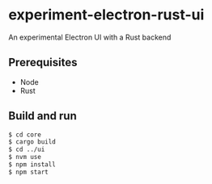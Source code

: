 # experiment-electron-rust-ui

An experimental Electron UI with a Rust backend

## Prerequisites
- Node
- Rust

## Build and run
```bash
$ cd core
$ cargo build
$ cd ../ui
$ nvm use
$ npm install
$ npm start
```